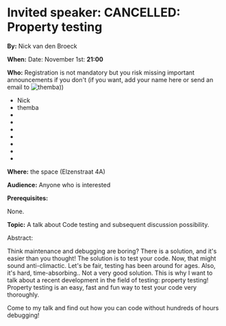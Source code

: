 # Invited speaker: **CANCELLED**: Property testing


**By:** Nick van den Broeck

**When:** Date: November 1st: **21:00**

**Who:** Registration is not mandatory but you risk missing important announcements if you don't (if you want, add your name here or send an email to ![themba](/img/email.png "themba"))) 

* Nick
* themba
* 
* 
* 
* 
* 
* 
* 

**Where:**  the space (Elzenstraat 4A) 

**Audience:** 
Anyone who is interested

**Prerequisites:**

None. 

**Topic:**
A talk about Code testing and subsequent discussion possibility.

Abstract:

Think maintenance and debugging are boring?
There is a solution, and it's easier than you thought!
The solution is to test your code. Now, that might sound
anti-climactic. Let's be fair, testing has been around for ages.
Also, it's hard, time-absorbing.. Not a very good solution.
This is why I want to talk about a recent development in the
field of testing: property testing! Property testing is an easy,
fast and fun way to test your code very thoroughly.

Come to my talk and find out how you can code without
hundreds of hours debugging!

